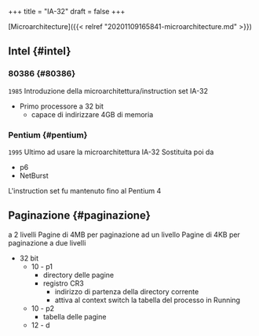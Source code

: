 +++
title = "IA-32"
draft = false
+++

[Microarchitecture]({{< relref "20201109165841-microarchitecture.md" >}})


## Intel {#intel}


### 80386 {#80386}

`1985`
Introduzione della microarchitettura/instruction set IA-32

-   Primo processore a 32 bit
    -   capace di indirizzare 4GB di memoria


### Pentium {#pentium}

`1995`
Ultimo ad usare la microarchitettura IA-32
Sostituita poi da

-   p6
-   NetBurst

L'instruction set fu mantenuto fino al Pentium 4


## Paginazione {#paginazione}

a 2 livelli
Pagine di 4MB per paginazione ad un livello
Pagine di 4KB per paginazione a due livelli

-   32 bit
    -   10 - p1
        -   directory delle pagine
        -   registro CR3
            -   indirizzo di partenza della directory corrente
            -   attiva al context switch la tabella del processo in Running
    -   10 - p2
        -   tabella delle pagine
    -   12 - d
